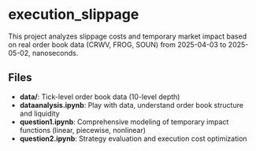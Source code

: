 # execution_slippage

This project analyzes slippage costs and temporary market impact based on real order book data (CRWV, FROG, SOUN) from 2025-04-03 to 2025-05-02, nanoseconds.

## Files

- **data/**: Tick-level order book data (10-level depth)
- **dataanalysis.ipynb**: Play with data, understand order book structure and liquidity
- **question1.ipynb**: Comprehensive modeling of temporary impact functions (linear, piecewise, nonlinear)
- **question2.ipynb**: Strategy evaluation and execution cost optimization
